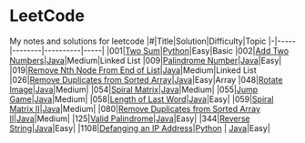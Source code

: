 # LeetCode
My notes and solutions for leetcode
|#|Title|Solution|Difficulty|Topic
|-|-----|--------|----------|-----|
|001|[Two Sum](https://leetcode.com/problems/two-sum)|[Python](https://github.com/yiyangd/LeetCode/blob/main/Python/001_twoSum.py)|Easy|Basic
|002|[Add Two Numbers](https://leetcode.com/problems/add-two-numbers/)|[Java](https://github.com/yiyangd/LeetCode/blob/main/Java/002_addTwoNumbers.java)|Medium|Linked List
|009|[Palindrome Number](https://leetcode.com/problems/palindrome-number)|[Java](https://github.com/yiyangd/LeetCode/blob/main/Java/009_isPalindromeNum.java)|Easy|
|019|[Remove Nth Node From End of List](https://leetcode.com/problems/remove-nth-node-from-end-of-list/)|[Java](https://github.com/yiyangd/LeetCode/blob/main/Java/019_removeNthFromEnd.java)|Medium|Linked List
|026|[Remove Duplicates from Sorted Array](https://leetcode.com/problems/remove-duplicates-from-sorted-array/)|[Java](https://github.com/yiyangd/LeetCode/blob/main/Java/026_removeDuplicates.java)|Easy|Array
|048|[Rotate Image](https://leetcode.com/problems/rotate-image/)|[Java](https://github.com/yiyangd/LeetCode/blob/main/Java/048_rotateImage.java)|Medium|
|054|[Spiral Matrix](https://leetcode.com/problems/spiral-matrix/)|[Java](https://github.com/yiyangd/LeetCode/blob/main/Java/054_spiralOrder.java)|Medium|
|055|[Jump Game](https://leetcode.com/problems/jump-game/)|[Java](https://github.com/yiyangd/LeetCode/blob/main/Java/055_canJump.java)|Medium|
|058|[Length of Last Word](https://leetcode.com/problems/length-of-last-word/)|[Java](https://github.com/yiyangd/LeetCode/blob/main/Java/058_lengthOfLastWord.java)|Easy|
|059|[Spiral Matrix II](https://leetcode.com/problems/spiral-matrix-ii/)|[Java](https://github.com/yiyangd/LeetCode/blob/main/Java/059_generateMatrix.java)|Medium|
|080|[Remove Duplicates from Sorted Array II](https://leetcode.com/problems/remove-duplicates-from-sorted-array-ii/)|[Java](https://github.com/yiyangd/LeetCode/blob/main/Java/080_removeDuplicates2.java)|Medium|
|125|[Valid Palindrome](https://leetcode.com/problems/valid-palindrome)|[Java](https://github.com/yiyangd/LeetCode/blob/main/Java/125_isPalindrome.java)|Easy|
|344|[Reverse String](https://leetcode.com/problems/reverse-string)|[Java](https://github.com/yiyangd/LeetCode/blob/main/Java/344_reverseString.java)|Easy|
|1108|[Defanging an IP Address](https://leetcode.com/problems/defanging-an-ip-address/)|[Python](https://github.com/yiyangd/LeetCode/blob/main/Python/1108Defanging_IP_Address.py) \| [Java](https://github.com/yiyangd/LeetCode/blob/main/Java/1108_defangIPaddr.java)|Easy|

